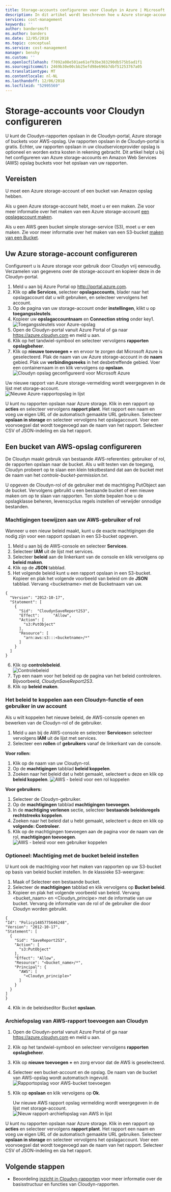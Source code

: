 ```yaml
---
title: Storage-accounts configureren voor Cloudyn in Azure | Microsoft Docs
description: In dit artikel wordt beschreven hoe u Azure storage-accounts en AWS opslag buckets voor Cloudyn configureren.
services: cost-management
keywords: ''
author: bandersmsft
ms.author: banders
ms.date: 12/05/2018
ms.topic: conceptual
ms.service: cost-management
manager: benshy
ms.custom: ''
ms.openlocfilehash: f7092a08e501ae61ef93be383290db575b5ad1f1
ms.sourcegitcommit: 2469b30e00cbb25efd98e696b7dbf51253767a05
ms.translationtype: MT
ms.contentlocale: nl-NL
ms.lasthandoff: 12/06/2018
ms.locfileid: "52995569"
---
```

# <a name="configure-storage-accounts-for-cloudyn"></a>Storage-accounts voor Cloudyn configureren

<!--- intent: As a Cloudyn user, I want to configure Cloudyn to use my cloud service provider storage account to store my reports. -->

U kunt de Cloudyn-rapporten opslaan in de Cloudyn-portal, Azure storage of buckets voor AWS-opslag. Uw rapporten opslaan in de Cloudyn-portal is gratis. Echter, uw rapporten opslaan in uw cloudserviceprovider opslag is optioneel en worden extra kosten in rekening gebracht. Dit artikel helpt u bij het configureren van Azure storage-accounts en Amazon Web Services (AWS) opslag buckets voor het opslaan van uw rapporten.

## <a name="prerequisites"></a>Vereisten

U moet een Azure storage-account of een bucket van Amazon opslag hebben.

Als u geen Azure storage-account hebt, moet u er een maken. Zie voor meer informatie over het maken van een Azure storage-account [een opslagaccount maken](../storage/common/storage-quickstart-create-account.md).

Als u een AWS geen bucket simple storage-service (S3), moet u er een maken. Zie voor meer informatie over het maken van een S3-bucket [maken van een Bucket](https://docs.aws.amazon.com/AmazonS3/latest/gsg/CreatingABucket.html).

## <a name="configure-your-azure-storage-account"></a>Uw Azure storage-account configureren

Configureert u is Azure storage voor gebruik door Cloudyn vrij eenvoudig. Verzamelen van gegevens over de storage-account en kopieer deze in de Cloudyn-portal.

1. Meld u aan bij Azure Portal op http://portal.azure.com.
2. Klik op **alle Services**, selecteer **opslagaccounts**, blader naar het opslagaccount dat u wilt gebruiken, en selecteer vervolgens het account.
3. Op de pagina van uw storage-account onder **instellingen**, klikt u op **toegangssleutels**.
4. Kopieer uw **opslagaccountnaam** en **Connection string** onder key1.  
![Toegangssleutels voor Azure-opslag](./media/storage-accounts/azure-storage-access-keys.png)  
5. Open de Cloudyn-portal vanuit Azure Portal of ga naar https://azure.cloudyn.com en meld u aan.
6. Klik op het tandwiel-symbool en selecteer vervolgens **rapporten opslagbeheer**.
7. Klik op **nieuwe toevoegen +** en ervoor te zorgen dat Microsoft Azure is geselecteerd. Plak de naam van uw Azure storage-account in de **naam** gebied. Plak uw **verbindingsreeks** in het desbetreffende gebied. Voer een containernaam in en klik vervolgens op **opslaan**.  
![Cloudyn opslag geconfigureerd voor Microsoft Azure](./media/storage-accounts/azure-cloudyn-storage.png)

  Uw nieuwe rapport van Azure storage-vermelding wordt weergegeven in de lijst met storage-account.  
    ![Nieuwe Azure-rapportopslag in lijst](./media/storage-accounts/azure-storage-entry.png)


U kunt nu rapporten opslaan naar Azure storage. Klik in een rapport op **acties** en selecteer vervolgens **rapport plant**. Het rapport een naam en voeg uw eigen URL of de automatisch gemaakte URL gebruiken. Selecteer **opslaan in storage** en selecteer vervolgens het opslagaccount. Voer een voorvoegsel dat wordt toegevoegd aan de naam van het rapport. Selecteer CSV of JSON-indeling en sla het rapport.

## <a name="configure-an-aws-storage-bucket"></a>Een bucket van AWS-opslag configureren

De Cloudyn maakt gebruik van bestaande AWS-referenties: gebruiker of rol, de rapporten opslaan naar de bucket. Als u wilt testen van de toegang, Cloudyn probeert op te slaan een klein tekstbestand dat aan de bucket met de naam van het _controle-bucket-permission.txt_.

U opgeven de Cloudyn-rol of de gebruiker met de machtiging PutObject aan de bucket. Vervolgens gebruikt u een bestaande bucket of een nieuwe maken om op te slaan van rapporten. Ten slotte bepalen hoe u de opslagklasse beheren, levenscyclus regels instellen of verwijder onnodige bestanden.

###  <a name="assign-permissions-to-your-aws-user-or-role"></a>Machtigingen toewijzen aan uw AWS-gebruiker of rol

Wanneer u een nieuw beleid maakt, kunt u de exacte machtigingen die nodig zijn voor een rapport opslaan in een S3-bucket opgeven.

1. Meld u aan bij de AWS-console en selecteer **Services**.
2. Selecteer **IAM** uit de lijst met services.
3. Selecteer **beleid** aan de linkerkant van de console en klik vervolgens op **beleid maken**.
4. Klik op de **JSON** tabblad.
5. Het volgende beleid kunt u een rapport opslaan in een S3-bucket. Kopieer en plak het volgende voorbeeld van beleid om de **JSON** tabblad. Vervang &lt;bucketname&gt; met de Bucketnaam van uw.

  ```
{
    "Version": "2012-10-17",
    "Statement": [
      {
        "Sid":  "CloudynSaveReport2S3",
        "Effect":      "Allow",
        "Action": [
          "s3:PutObject"
        ],
        "Resource": [
          "arn:aws:s3:::<bucketname>/*"
        ]
      }
    ]
}
```

6. Klik op **controlebeleid**.  
    ![Controlebeleid](./media/storage-accounts/aws-policy.png)  
7. Typ een naam voor het beleid op de pagina van het beleid controleren. Bijvoorbeeld, _CloudynSaveReport2S3_.
8. Klik op **beleid maken**.

### <a name="attach-the-policy-to-a-cloudyn-role-or-user-in-your-account"></a>Het beleid te koppelen aan een Cloudyn-functie of een gebruiker in uw account

Als u wilt koppelen het nieuwe beleid, de AWS-console openen en bewerken van de Cloudyn-rol of de gebruiker.

1. Meld u aan bij de AWS-console en selecteer **Services**en selecteer vervolgens **IAM** uit de lijst met services.
2. Selecteer een **rollen** of **gebruikers** vanaf de linkerkant van de console.

**Voor rollen:**

  1. Klik op de naam van uw Cloudyn-rol.
  2. Op de **machtigingen** tabblad **beleid koppelen**.
  3. Zoeken naar het beleid dat u hebt gemaakt, selecteert u deze en klik op **beleid koppelen**.
    ![AWS - beleid voor een rol koppelen](./media/storage-accounts/aws-attach-policy-role.png)

**Voor gebruikers:**

1. Selecteer de Cloudyn-gebruiker.
2. Op de **machtigingen** tabblad **machtigingen toevoegen**.
3. In de **machtiging verlenen** sectie, selecteer **bestaande beleidsregels rechtstreeks koppelen**.
4. Zoeken naar het beleid dat u hebt gemaakt, selecteert u deze en klik op **volgende: Controleer**.
5. Klik op de machtigingen toevoegen aan de pagina voor de naam van de rol, **machtigingen toevoegen**.  
    ![AWS - beleid voor een gebruiker koppelen](./media/storage-accounts/aws-attach-policy-user.png)


### <a name="optional-set-permission-with-bucket-policy"></a>Optioneel: Machtiging met de bucket beleid instellen

U kunt ook de machtiging voor het maken van rapporten op uw S3-bucket op basis van beleid bucket instellen. In de klassieke S3-weergave:

1. Maak of Selecteer een bestaande bucket.
2. Selecteer de **machtigingen** tabblad en klik vervolgens op **Bucket beleid**.
3. Kopieer en plak het volgende voorbeeld van beleid. Vervang &lt;bucket\_naam&gt; en &lt;Cloudyn\_principe&gt; met de informatie van uw bucket. Vervang de informatie van de rol of de gebruiker die door Cloudyn worden gebruikt.

  ```
{
  "Id": "Policy1485775646248",
  "Version": "2012-10-17",
  "Statement": [
    {
      "Sid": "SaveReport2S3",
      "Action": [
        "s3:PutObject"
      ],
      "Effect": "Allow",
      "Resource": "<bucket_name>/*",
      "Principal": {
        "AWS": [
          "<Cloudyn_principle>"
        ]
      }
    }
  ]
}
```

4. Klik in de beleidseditor Bucket **opslaan**.

### <a name="add-aws-report-storage-to-cloudyn"></a>Archiefopslag van AWS-rapport toevoegen aan Cloudyn

1. Open de Cloudyn-portal vanuit Azure Portal of ga naar https://azure.cloudyn.com en meld u aan.
2. Klik op het tandwiel-symbool en selecteer vervolgens **rapporten opslagbeheer**.
3. Klik op **nieuwe toevoegen +** en zorg ervoor dat de AWS is geselecteerd.
4. Selecteer een bucket-account en de opslag. De naam van de bucket van AWS-opslag wordt automatisch ingevuld.  
    ![Rapportopslag voor AWS-bucket toevoegen](./media/storage-accounts/aws-cloudyn-storage.png)  
5. Klik op **opslaan** en klik vervolgens op **Ok**.

    Uw nieuwe AWS rapport opslag vermelding wordt weergegeven in de lijst met storage-account.  
    ![Nieuw rapport-archiefopslag van AWS in lijst](./media/storage-accounts/aws-storage-entry.png)


U kunt nu rapporten opslaan naar Azure storage. Klik in een rapport op **acties** en selecteer vervolgens **rapport plant**. Het rapport een naam en voeg uw eigen URL of de automatisch gemaakte URL gebruiken. Selecteer **opslaan in storage** en selecteer vervolgens het opslagaccount. Voer een voorvoegsel dat wordt toegevoegd aan de naam van het rapport. Selecteer CSV of JSON-indeling en sla het rapport.

## <a name="next-steps"></a>Volgende stappen

- Beoordeling [inzicht in Cloudyn-rapporten](understanding-cost-reports.md) voor meer informatie over de basisstructuur en functies van Cloudyn-rapporten.
